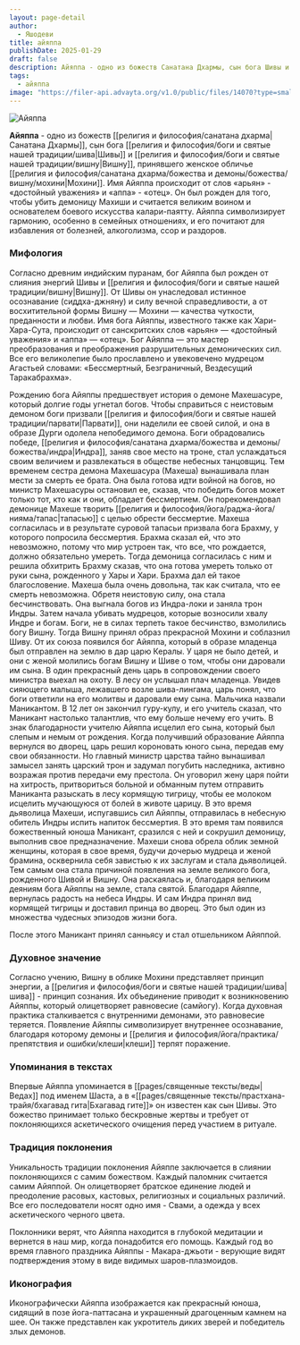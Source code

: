 ```yaml
---
layout: page-detail
author:
  - Яшодеви
title: айяппа
publishDate: 2025-01-29
draft: false
description: Айяппа - одно из божеств Санатана Дхармы, сын бога Шивы и Вишну, принявшего женское обличье Мохини.
tags:
  - айяппа
image: "https://filer-api.advayta.org/v1.0/public/files/14070?type=small"
---
```

![Айяппа](https://filer-api.advayta.org/v1.0/public/files/14070?type=medium "Айяппа") 

 **Айяппа** - одно из божеств [[религия и философия/санатана дхарма|Санатана Дхармы]], сын бога [[религия и философия/боги и святые нашей традиции/шива|Шивы]] и [[религия и философия/боги и святые нашей традиции/вишну|Вишну]], принявшего женское обличье [[религия и философия/санатана дхарма/божества и демоны/божества/вишну/мохини|Мохини]]. Имя Айяппа происходит от слов «арьян» - «достойный уважения» и «аппа» - «отец». Он был рожден для того, чтобы убить демоницу Махиши и считается великим воином и основателем боевого искусства калари-паятту. Айяппа символизирует гармонию, особенно в семейных отношениях, и его почитают для избавления от болезней, алкоголизма, ссор и раздоров.

### Мифология

 Согласно древним индийским пуранам, бог Айяппа был рожден от слияния энергий Шивы и [[религия и философия/боги и святые нашей традиции/вишну|Вишну]]. От Шивы он унаследовал ис­тинное осознавание (сиддха-джняну) и силу веч­ной справедливости, а от восхитительной формы Вишну — Мохини — качества чуткости, преданности и любви. Имя бога Айяппы, известного также как Хари-Хара-Сута, происходит от санскритских слов «арьян» — «достойный уважения» и «аппа» — «отец». Бог Айяппа — это мастер преобразования и преобра­жения разрушительных демонических сил. Все его великолепие было прославлено и увековечено му­дрецом Агастьей словами: «Бессмертный, Безгра­ничный, Вездесущий Таракабрахма».

 Рождению бога Айяппы предшествует история о демоне Махешасуре, который долгие годы угне­тал богов. Чтобы справиться с неистовым демоном боги призвали [[религия и философия/боги и святые нашей традиции/парвати|Парвати]], они наделили ее своей си­лой, и она в образе Дурги одолела непобедимого де­мона. Боги обрадовались победе, [[религия и философия/санатана дхарма/божества и демоны/божества/индра|Индра]], заняв свое место на троне, стал услаждаться своим величием и развлекаться в обществе небесных танцовщиц. Тем временем сестра демона Махешасура (Махеша) вынашивала план мести за смерть ее брата. Она была готова идти войной на богов, но министр Махешасу­ры остановил ее, сказав, что победить богов может только тот, кто как и они, обладает бессмертием. Он порекомендовал демонице Махеше творить [[религия и философия/йога/раджа-йога/нияма/тапас|тапасью]] с целью обрести бессмертие. Махеша согласилась и в результате суровой тапасьи призвала бога Брахму, у которого попросила бессмертия. Брахма сказал ей, что это невозможно, потому что мир устроен так, что все, что рождается, должно обязательно умереть. Тог­да демоница согласилась с ним и решила обхитрить Брахму сказав, что она готова умереть только от руки сына, рожденного у Хары и Хари. Брахма дал ей та­кое благословение. Махеша была очень довольна, так как считала, что ее смерть невозможна. Обре­тя неистовую силу, она стала бесчинствовать. Она выгнала богов из Индра-локи и заняла трон Индры. Затем начала убивать мудрецов, которые возносили хвалу Индре и богам. Боги, не в силах терпеть такое бесчинство, взмолились богу Вишну. Тогда Вишну принял образ прекрасной Мохини и соблазнил Шиву. От их союза появился бог Айяппа, который в образе младенца был отправлен на землю в дар царю Кера­лы. У царя не было детей, и они с женой молились богам Вишну и Шиве о том, чтобы они даровали им сына. В один прекрасный день царь в сопровожде­нии своего министра выехал на охоту. В лесу он ус­лышал плач младенца. Увидев сияющего малыша, лежавшего возле шива-лингама, царь понял, что боги ответили на его молитвы и даровали ему сына. Мальчика назвали Маникантом. В 12 лет он закончил гуру-кулу, и его учитель сказал, что Маникант на­столько талантлив, что ему больше нечему его учить. В знак благодарности учителю Айяппа исцелил его сына, который был слепым и немым от рождения. Когда получивший образование Айяппа вернулся во дворец, царь решил короновать юного сына, пе­редав ему свои обязанности. Но главный министр царства тайно вынашивал замысел занять царский трон и задумал погубить наследника, активно воз­ражая против передачи ему престола. Он уговорил жену царя пойти на хитрость, притвориться больной и обманным путем отправить Маниканта разыскать в лесу кормящую тигрицу, чтобы ее молоком исце­лить мучающуюся от болей в животе царицу. В это время дьяволица Махеши, испугавшись сил Айяп­пы, отправилась в небесную обитель Индры испить напиток бессмертия. В это время там появился бо­жественный юноша Маникант, сразился с ней и со­крушил демоницу, выполнив свое предназначение. Махеши снова обрела облик земной женщины, кото­рая в свое время, будучи дочерью мудреца и женой брамина, осквернила себя завистью к их заслугам и стала дьяволицей. Тем самым она стала причиной появления на земле великого бога, рожденного Ши­вой и Вишну. Она раскаялась и, благодаря великим деяниям бога Айяппы на земле, стала святой. Бла­годаря Айяппе, вернулась радость на небеса Индры. И сам Индра принял вид кормящей тигрицы и доста­вил принца во дворец. Это был один из множества чудесных эпизодов жизни бога.

 После этого Маникант принял санньясу и стал от­шельником Айяппой.

### Духовное значение

Согласно учению, Вишну в облике Мохини представляет принцип энергии, а [[религия и философия/боги и святые нашей традиции/шива|шива]] - принцип сознания. Их объединение приводит к возникновению Айяппы, который олицетворяет равновесие (самйогу). Когда духовная практика сталкивается с внутренними демонами, это равновесие теряется. Появление Айяппы символизирует внутреннее осознавание, благодаря которому демоны и [[религия и философия/йога/практика/препятствия и ошибки/клеши|клеши]] терпят поражение.
### Упоминания в текстах

Впервые Айяппа упоминается в [[pages/священные тексты/веды|Ведах]] под именем Шаста, а в «[[pages/священные тексты/прастхана-трайя/бхагавад гита|Бхагавад гите]]» он известен как сын Шивы. Это божество принимает только бескровные жертвы и требует от поклоняющихся аскетического очищения перед участием в ритуале. 
### Традиция поклонения

Уникальность традиции поклонения Айяппе заключается в слиянии поклоняющихся с самим божеством. Каждый паломник считается самим Айяппой. Он олицетворяет братское единение людей и преодоление расовых, кастовых, религиозных и социальных различий. Все его последователи носят одно имя - Свами, а одежда у всех аскетического черного цвета.

Поклонники верят, что Айяппа находится в глубокой медитации и вернется в наш мир, когда понадобится его помощь. Каждый год во время главного праздника Айяппы - Макара-джьоти - верующие видят подтверждения этому в виде видимых шаров-плазмоидов.
### Иконография

Иконографически Айяппа изображается как прекрасный юноша, сидящий в позе йога-паттасана и украшенный драгоценным камнем на шее. Он также представлен как укротитель диких зверей и победитель злых демонов.
